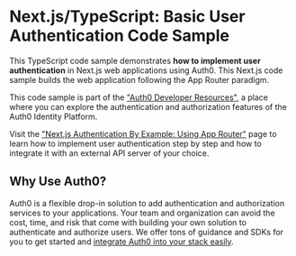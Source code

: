 # Next.js/TypeScript: Basic User Authentication Code Sample

This TypeScript code sample demonstrates **how to implement user authentication** in Next.js web applications using Auth0. This Next.js code sample builds the web application following the App Router paradigm.

This code sample is part of the ["Auth0 Developer Resources"](https://developer.auth0.com/resources), a place where you can explore the authentication and authorization features of the Auth0 Identity Platform.

Visit the ["Next.js Authentication By Example: Using App Router"](https://developer.auth0.com/resources/guides/web-app/nextjs/basic-authentication) page to learn how to implement user authentication step by step and how to integrate it with an external API server of your choice.

## Why Use Auth0?

Auth0 is a flexible drop-in solution to add authentication and authorization services to your applications. Your team and organization can avoid the cost, time, and risk that come with building your own solution to authenticate and authorize users. We offer tons of guidance and SDKs for you to get started and [integrate Auth0 into your stack easily](https://developer.auth0.com/resources/code-samples/full-stack).
